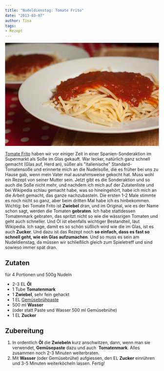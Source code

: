 ```yaml
---
title: "Nudeldienstag: Tomate Frito"
date: "2013-03-07" 
author: Tina
tags:
- Rezept
---
```


[![Nudeln mit Tomate Frito](images/nudeln-mit-tomate-frito.jpg)](http://apfeleimer.wordpress.com/2013/03/07/nudeldienstag-tomate-frito/nudeln-mit-tomate-frito/)

[Tomate Frito](http://en.wikipedia.org/wiki/Tomate_Frito) haben wir vor einiger Zeit in einer Spanien-Sonderaktion im Supermarkt als Soße im Glas gekauft. War lecker, natürlich ganz schnell gemacht (Glas auf, Herd an), süßer als "italienische" Standard-Tomatensoße und erinnerte mich an die Nudelsoße, die es früher bei uns zu Hause gab, wenn mein Vater mal ausnahmsweise gekocht hat. Muss wohl ein Rezept von seiner Mutter sein. Jetzt gibt es die Sonderaktion und so auch die Soße nicht mehr, und nachdem ich mich auf der Zutatenliste und bei Wikipedia schlau gemacht habe, was so hineingehört, habe ich mich an die Arbeit gemacht, das ganze nachzubasteln. Die ersten 1-2 Male stimmte es noch nicht so ganz, aber beim dritten Mal habe ich es hinbekommen. Wichtig: bei Tomate Frito ist **Zwiebel** dran, und im Original, wie es der Name schon sagt, werden die Tomaten **gebraten**. Ich habe stattdessen Tomatenmark gebraten, das spritzt nicht so wie die wässrigen Tomaten und geht auch schneller. Und Öl ist ebenfalls wichtiger Bestandteil, laut Wikipedia. Ich sage, damit es so schön süßlich wird wie die im Glas, ist es auch **Zucker**. Und dazu ist das Rezept noch **so einfach, dass es fast so schnell geht, wie ein Glas aufzumachen**. Und so muss es sein am Nudeldienstag, da müssen wir schließlich gleich zum Spieletreff und sind sowieso immer spät dran.

## Zutaten

für 4 Portionen und 500g Nudeln

- 2-3 EL **Öl**
- 1 Tube **Tomatenmark**
- 1 **Zwiebel**, sehr fein gehackt
- 1 EL [Gemüsebrühpaste](http://apfeleimer.wordpress.com/2012/10/14/gemusebruhe-paste-eingemachtes-suppengewurz-und-inoffizieller-dreckwegtag/ "Gemüsebrühe-Paste / eingemachtes Suppengewürz und inoffizieller Dreckwegtag")
- 500 ml **Wasser** 
- (oder statt Paste und Wasser 500 ml Gemüsebrühe)
- 1 EL **Zucker**

## Zubereitung

1. In ordentlich **Öl** die **Zwiebeln** kurz anschwitzen, dann, wenn man sie verwendet, **Gemüsepaste** dazu und auch  **Tomatenmark**. Alles zusammen noch 2-3 Minuten weiterbraten.
2. Mit **Wasser** (oder Gemüsebrühe) aufgiessen, den EL **Zucker** einrühren und 3-5 Minuten weiterköcheln lassen. Fertig!
